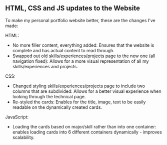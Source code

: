 ## HTML, CSS and JS updates to the Website

To make my personal portfolio website better, these are the changes I've made:

HTML:
- No more filler content, everything added: Ensures that the website is complete and has actual content to read through.
- Swapped out old skills/experiences/projects page to the new one (all navigation fixed): Allows for a more visual representation of all my skills/experiences and projects.

CSS:
- Changed styling skills/experiences/projects page to include two columns that are subdivided: Allows for a better visual experience when looking through the technical page.
- Re-styled the cards: Enables for the title, image, text to be easily readable on the dynamically created cards.

JavaScript:
- Loading the cards based on major/skill rather than into one container: enables loading cards into 6 different containers dynamically - improves scalability.
